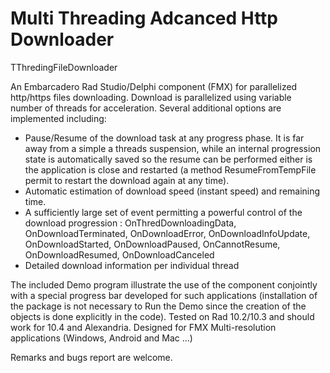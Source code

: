 # Multi Threading Adcanced Http Downloader 

TThredingFileDownloader

An Embarcadero Rad Studio/Delphi component (FMX) for parallelized http/https files downloading. Download is parallelized using variable number of threads for acceleration. Several additional options are implemented including:
-	Pause/Resume of the download task at any progress phase. It is far away from a simple a threads suspension, while an internal progression state is automatically saved so the resume can be performed either is the application is close and restarted (a method ResumeFromTempFile permit to restart the download again at any time).
-	Automatic estimation of download speed (instant speed) and remaining time.
-	A sufficiently large set of event permitting a  powerful control of the download progression : OnThredDownloadingData, OnDownloadTerminated, OnDownloadError, OnDownloadInfoUpdate, OnDownloadStarted, OnDownloadPaused, OnCannotResume, OnDownloadResumed, OnDownloadCanceled
-	Detailed download information per individual thread

The included Demo program illustrate the use of the component conjointly with a special progress bar developed for such applications (installation of the package is not necessary to Run the Demo since the creation of the objects is done explicitly in the code).
Tested on Rad 10.2/10.3 and should work for 10.4 and Alexandria. 
Designed for FMX Multi-resolution applications (Windows, Android and Mac …)  


Remarks and bugs report are welcome.  




